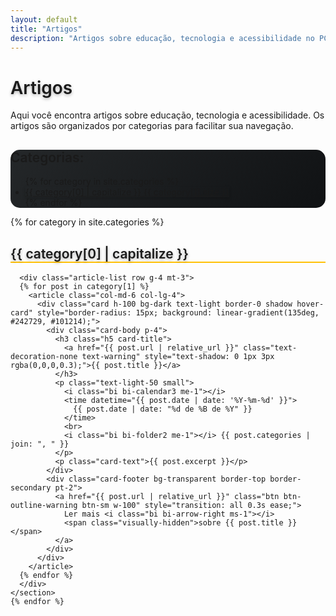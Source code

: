 ```yaml
---
layout: default
title: "Artigos"
description: "Artigos sobre educação, tecnologia e acessibilidade no PCD na Escola"
---
```


<div class="container py-5">
  <h1 class="display-4 mb-4 text-light fw-bold" style="text-shadow: 0 2px 5px rgba(0,0,0,0.3);">Artigos</h1>

  <div class="lead mb-5 text-light">
    Aqui você encontra artigos sobre educação, tecnologia e acessibilidade. Os artigos são organizados por categorias para facilitar sua navegação.
  </div>

  <div class="card bg-dark border-warning text-light mb-5 p-4 shadow" style="border-radius: 15px; background: linear-gradient(135deg, #242729, #101214);">
    <h2 class="h5 mb-3">Categorias:</h2>
    <nav aria-label="Navegação por categorias">
      <ul class="list-inline mb-0">
        {% for category in site.categories %}
        <li class="list-inline-item mb-2">
          <a href="#categoria-{{ category[0] | slugify }}" class="btn btn-warning btn-sm text-dark fw-semibold rounded-pill" aria-current="{% if forloop.first %}true{% else %}false{% endif %}" style="box-shadow: 0 2px 5px rgba(0,0,0,0.2);">
          <i class="bi bi-tag-fill me-1"></i> {{ category[0] | capitalize }}
          <span class="badge bg-dark text-warning ms-1">{{ category[1].size }}</span>
          </a>
        </li>
        {% endfor %}
      </ul>
    </nav>
  </div>

  <div id="categorias">
    {% for category in site.categories %}
    <section id="categoria-{{ category[0] | slugify }}" class="mb-5">
      <h2 class="h3 pb-2 text-light" style="border-bottom: 2px solid #ffc107; text-shadow: 0 2px 5px rgba(0,0,0,0.3);">{{ category[0] | capitalize }}</h2>

      <div class="article-list row g-4 mt-3">
      {% for post in category[1] %}
        <article class="col-md-6 col-lg-4">
          <div class="card h-100 bg-dark text-light border-0 shadow hover-card" style="border-radius: 15px; background: linear-gradient(135deg, #242729, #101214);">
            <div class="card-body p-4">
              <h3 class="h5 card-title">
                <a href="{{ post.url | relative_url }}" class="text-decoration-none text-warning" style="text-shadow: 0 1px 3px rgba(0,0,0,0.3);">{{ post.title }}</a>
              </h3>
              <p class="text-light-50 small">
                <i class="bi bi-calendar3 me-1"></i>
                <time datetime="{{ post.date | date: '%Y-%m-%d' }}">
                  {{ post.date | date: "%d de %B de %Y" }}
                </time>
                <br>
                <i class="bi bi-folder2 me-1"></i> {{ post.categories | join: ", " }}
              </p>
              <p class="card-text">{{ post.excerpt }}</p>
            </div>
            <div class="card-footer bg-transparent border-top border-secondary pt-2">
              <a href="{{ post.url | relative_url }}" class="btn btn-outline-warning btn-sm w-100" style="transition: all 0.3s ease;">
                Ler mais <i class="bi bi-arrow-right ms-1"></i>
                <span class="visually-hidden">sobre {{ post.title }}</span>
              </a>
            </div>
          </div>
        </article>
      {% endfor %}
      </div>
    </section>
    {% endfor %}
  </div>
</div>

<style>
  .hover-card {
    transition: all 0.3s ease;
    box-shadow: 0 10px 25px rgba(0,0,0,0.4);
    border-radius: 15px;
  }
  .hover-card:hover {
    transform: translateY(-10px);
    box-shadow: 0 15px 30px rgba(0,0,0,0.5) !important;
  }
  .text-light-50 {
    opacity: 0.7;
  }
  .btn-outline-warning:hover {
    box-shadow: 0 0 10px rgba(255, 193, 7, 0.5);
  }
  h1, h2, h3 {
    font-weight: 600;
  }
</style>

<script>
  document.addEventListener('DOMContentLoaded', function () {
    const buttons = document.querySelectorAll('.category-filter');
    const posts = document.querySelectorAll('.article-list article');

    buttons.forEach(btn => {
      btn.addEventListener('click', function (e) {
        e.preventDefault();
        const categoria = this.dataset.category;

        posts.forEach(post => {
          const categoriasPost = post.dataset.category.split(' ');
          post.style.display = (categoria === 'all' || categoriasPost.includes(categoria)) ? 'block' : 'none';
        });

        buttons.forEach(b => b.classList.remove('active'));
        this.classList.add('active');

        // Anúncio para leitores de tela
        const announcement = `Mostrando artigos da categoria ${categoria}`;
        const liveRegion = document.createElement('div');
        liveRegion.setAttribute('role', 'status');
        liveRegion.setAttribute('aria-live', 'polite');
        liveRegion.textContent = announcement;
        document.body.appendChild(liveRegion);
        setTimeout(() => liveRegion.remove(), 1000);
      });
    });
  });
</script>
